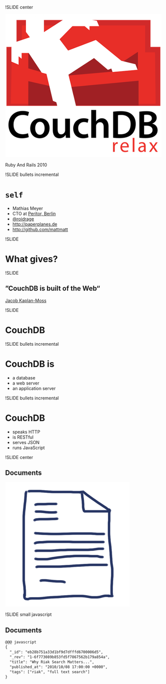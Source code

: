 !SLIDE center

![CouchDB](couchdb-logo.png)

<p class="caption">Ruby And Rails 2010</p>

!SLIDE bullets incremental

# `self` #

* Mathias Meyer
* CTO at [Peritor, Berlin](http://peritor.com)
* [@roidrage](http://twitter.com/roidrage)
* <http://paperplanes.de>
* <http://github.com/mattmatt>

!SLIDE

# What gives? #

!SLIDE

## ”CouchDB is built of the Web“ ##
<p class="caption">
<a href="http://jacobian.org/writing/of-the-web/">Jacob Kaplan-Moss</a>
</p>

!SLIDE

# CouchDB #

!SLIDE bullets incremental

# CouchDB is #

* a database
* a web server
* an application server

!SLIDE bullets incremental

# CouchDB #

* speaks HTTP
* is RESTful
* serves JSON
* runs JavaScript

!SLIDE center

## Documents ##

![Document](document.png)

!SLIDE small javascript

## Documents ##

    @@@ javascript
    {
      "_id": "eb28b751a33d1bf9d7dfffd6700006d5",
      "_rev": "1-6f773089b853fd5f7867562b179a854a",
      "title": "Why Riak Search Matters...",
      "published_at": "2010/10/08 17:00:00 +0000",
      "tags": ["riak", "full text search"]
    }

